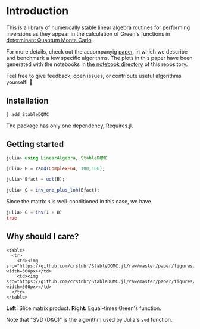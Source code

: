 # Introduction

This is a library of numerically stable linear algebra routines for performing inversions as they appear in the calculation of Green's functions in [determinant Quantum Monte Carlo](https://en.wikipedia.org/wiki/Quantum_Monte_Carlo).

For more details, check out the accompanyig [paper](https://github.com/crstnbr/StableDQMC.jl/raw/master/paper/stabledqmc.pdf), in which we describe and benchmark a few specific algorithms. The plots in this paper have been generated with the notebooks in [the notebook directory](https://github.com/crstnbr/StableDQMC.jl/tree/master/notebooks) of this repository.

Feel free to give feedback, open issues, or contribute useful algorithms yourself! 🙂

## Installation

```
] add StableDQMC
```

The package has only one dependency, Requires.jl.

## Getting started

```julia
julia> using LinearAlgebra, StableDQMC

julia> B = rand(ComplexF64, 100,100);

julia> Bfact = udt(B);

julia> G = inv_one_plus_loh(Bfact);
```

Since the matrix `B` is well-conditioned in this case, we have

```julia
julia> G ≈ inv(I + B)
true
```

## Why should I care?

```@raw html
<table>
  <tr>
    <td><img src="https://github.com/crstnbr/StableDQMC.jl/raw/master/paper/figures/naive_vs_stable.png" width=500px></td>
    <td><img src="https://github.com/crstnbr/StableDQMC.jl/raw/master/paper/figures/decomp_comparison_simple.png" width=500px></td>
  </tr>
</table>
```

**Left:** Slice matrix product. **Right:** Equal-times Green's function.

Note that "SVD (D&C)" is the algorithm used by Julia's `svd` function.
